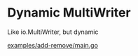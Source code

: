 # Dynamic MultiWriter

Like io.MultiWriter, but dynamic

[examples/add-remove/main.go](examples/add-remove/main.go)
